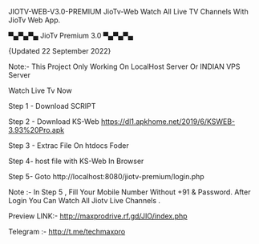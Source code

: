 
JIOTV-WEB-V3.0-PREMIUM
JioTv-Web Watch All Live TV Channels With JioTv Web App.

▀▄▀▄▀▄ JioTv Premium 3.0 ▀▄▀▄▀▄

{Updated 22 September 2022}

Note:- This Project Only Working On LocalHost Server Or INDIAN VPS Server

Watch Live Tv Now

Step 1 - Download SCRIPT

Step 2 - Download KS-Web https://dl1.apkhome.net/2019/6/KSWEB-3.93%20Pro.apk

Step 3 - Extrac File On htdocs Foder

Step 4- host file with KS-Web In Browser

Step 5- Goto http://localhost:8080/jiotv-premium/login.php

Note :- In Step 5 , Fill Your Mobile Number Without +91 & Password. After Login You Can Watch All Jiotv Live Channels .

Preview LINK:- http://maxprodrive.rf.gd/JIO/index.php

Telegram :- http://t.me/techmaxpro
